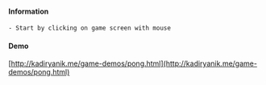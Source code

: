 #### Information
	- Start by clicking on game screen with mouse

#### Demo
[http://kadiryanik.me/game-demos/pong.html](http://kadiryanik.me/game-demos/pong.html)